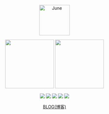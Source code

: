 <!-- 参考https://github.com/anuraghazra/github-readme-stats => https://github-readme-stats-git-masterrstaa-rickstaa.vercel.app -->
<p align="center">
  <img width="100px" src="https://www.qiujune.top/blog_build/avatar.jpeg" align="center" alt="June" />
<p>

<p align="center">
   <img style="height: 160px;" src="https://github-readme-stats-git-masterrstaa-rickstaa.vercel.app/api?username=Qiu-Jun&hide_title=_true_&count_private=_true_&show_icons=_true_&bg_color=30,e96443,904e95&title_color=fff&text_color=fff" />
   <img style="height: 160px;" src=https://github-readme-stats-git-masterrstaa-rickstaa.vercel.app/api/top-langs/?username=Qiu-Jun&hide_title=_true_&layout=default" />
</p>

<p align="center">
    <span>
        <img src="https://img.shields.io/badge/HTML-E34F26" />
        <img src="https://img.shields.io/badge/CSS-1572B6 />
        <img src="https://img.shields.io/badge/JavaScript-oringe" />
        <img src="https://img.shields.io/badge/Vue-brightgreen" />
        <img src="https://img.shields.io/badge/Node-black" />
        <img src="https://img.shields.io/badge/MySql-black"" />
    </span>
</p>

<p align="center">
    <a href="https://juneqiu.gitee.io/blog_build">BLOG(博客)</a>
</p>
